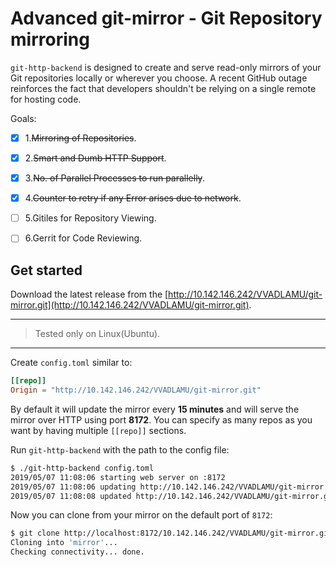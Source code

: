 # Advanced git-mirror -  Git Repository mirroring

`git-http-backend` is designed to create and serve read-only mirrors of your Git repositories locally or wherever you choose.  A recent GitHub outage reinforces the fact that developers shouldn't be relying on a single remote for hosting code.

Goals:

- [x] 1.<s>Mirroring of Repositories</s>.

- [x] 2.<s>Smart and Dumb HTTP Support</s>.

- [x] 3.<s>No. of Parallel Processes to run parallelly</s>.

- [x] 4.<s>Counter to retry if any Error arises due to network</s>.

- [ ] 5.Gitiles for Repository Viewing.

- [ ] 6.Gerrit for Code Reviewing.



## Get started

Download the latest release from the [http://10.142.146.242/VVADLAMU/git-mirror.git](http://10.142.146.242/VVADLAMU/git-mirror.git).


____

> Tested only on Linux(Ubuntu).

____

Create `config.toml` similar to:

```toml
[[repo]]
Origin = "http://10.142.146.242/VVADLAMU/git-mirror.git"
```
By default it will update the mirror every **15 minutes** and will serve the mirror over HTTP using port **8172**.  You can specify as many repos as you want by having multiple `[[repo]]` sections.

Run `git-http-backend` with the path to the config file:

```bash
$ ./git-http-backend config.toml
2019/05/07 11:08:06 starting web server on :8172   
2019/05/07 11:08:06 updating http://10.142.146.242/VVADLAMU/git-mirror.git
2019/05/07 11:08:08 updated http://10.142.146.242/VVADLAMU/git-mirror.git
```

Now you can clone from your mirror on the default port of `8172`:

```bash
$ git clone http://localhost:8172/10.142.146.242/VVADLAMU/git-mirror.git
Cloning into 'mirror'...
Checking connectivity... done.
```
